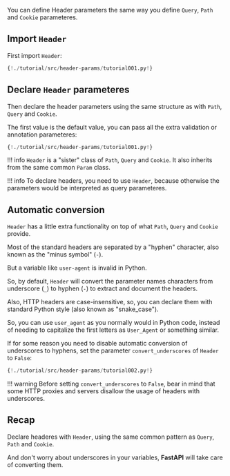 You can define Header parameters the same way you define `Query`, `Path` and `Cookie` parameteres.

## Import `Header`

First import `Header`:

```Python hl_lines="1"
{!./tutorial/src/header-params/tutorial001.py!}
```

## Declare `Header` parameteres

Then declare the header parameters using the same structure as with `Path`, `Query` and `Cookie`.

The first value is the default value, you can pass all the extra validation or annotation parameteres:

```Python hl_lines="7"
{!./tutorial/src/header-params/tutorial001.py!}
```

!!! info
    `Header` is a "sister" class of `Path`, `Query` and `Cookie`. It also inherits from the same common `Param` class.

!!! info
    To declare headers, you need to use `Header`, because otherwise the parameters would be interpreted as query parameteres.

## Automatic conversion

`Header` has a little extra functionality on top of what `Path`, `Query` and `Cookie` provide.

Most of the standard headers are separated by a "hyphen" character, also known as the "minus symbol" (`-`).

But a variable like `user-agent` is invalid in Python.

So, by default, `Header` will convert the parameter names characters from underscore (`_`) to hyphen (`-`) to extract and document the headers.

Also, HTTP headers are case-insensitive, so, you can declare them with standard Python style (also known as "snake_case").

So, you can use `user_agent` as you normally would in Python code, instead of needing to capitalize the first letters as `User_Agent` or something similar.

If for some reason you need to disable automatic conversion of underscores to hyphens, set the parameter `convert_underscores` of `Header` to `False`:

```Python hl_lines="7"
{!./tutorial/src/header-params/tutorial002.py!}
```

!!! warning
    Before setting `convert_underscores` to `False`, bear in mind that some HTTP proxies and servers disallow the usage of headers with underscores.

## Recap

Declare headeres with `Header`, using the same common pattern as `Query`, `Path` and `Cookie`.

And don't worry about underscores in your variables, **FastAPI** will take care of converting them.
